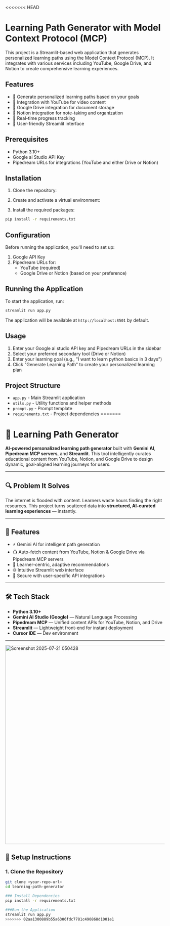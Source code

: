 <<<<<<< HEAD
# Learning Path Generator with Model Context Protocol (MCP)

This project is a Streamlit-based web application that generates personalized learning paths using the Model Context Protocol (MCP). It integrates with various services including YouTube, Google Drive, and Notion to create comprehensive learning experiences.

## Features

- 🎯 Generate personalized learning paths based on your goals
- 🎥 Integration with YouTube for video content
- 📁 Google Drive integration for document storage
- 📝 Notion integration for note-taking and organization
- 🚀 Real-time progress tracking
- 🎨 User-friendly Streamlit interface

## Prerequisites

- Python 3.10+
- Google ai Studio API Key
- Pipedream URLs for integrations (YouTube and either Drive or Notion)

## Installation

1. Clone the repository:

2. Create and activate a virtual environment:

3. Install the required packages:
```bash
pip install -r requirements.txt
```

## Configuration

Before running the application, you'll need to set up:

1. Google API Key
2. Pipedream URLs for:
   - YouTube (required)
   - Google Drive or Notion (based on your preference)

## Running the Application

To start the application, run:
```bash
streamlit run app.py
```

The application will be available at `http://localhost:8501` by default.

## Usage

1. Enter your Google ai studio API key and Pipedream URLs in the sidebar
2. Select your preferred secondary tool (Drive or Notion)
3. Enter your learning goal (e.g., "I want to learn python basics in 3 days")
4. Click "Generate Learning Path" to create your personalized learning plan

## Project Structure

- `app.py` - Main Streamlit application
- `utils.py` - Utility functions and helper methods
- `prompt.py` - Prompt template
- `requirements.txt` - Project dependencies
=======
# 🚀 Learning Path Generator

**AI-powered personalized learning path generator** built with **Gemini AI**, **Pipedream MCP servers**, and **Streamlit**. This tool intelligently curates educational content from YouTube, Notion, and Google Drive to design dynamic, goal-aligned learning journeys for users.

---

## 🔍 Problem It Solves
The internet is flooded with content. Learners waste hours finding the right resources. This project turns scattered data into **structured, AI-curated learning experiences** — instantly.

---

## 🧠 Features

- ⚡ Gemini AI for intelligent path generation
- 📺 Auto-fetch content from YouTube, Notion & Google Drive via Pipedream MCP servers
- 🎯 Learner-centric, adaptive recommendations
- 🌐 Intuitive Streamlit web interface
- 🔐 Secure with user-specific API integrations

---

## 🛠️ Tech Stack

- **Python 3.10+**
- **Gemini AI Studio (Google)** — Natural Language Processing
- **Pipedream MCP** — Unified content APIs for YouTube, Notion, and Drive
- **Streamlit** — Lightweight front-end for instant deployment
- **Cursor IDE** — Dev environment

---

<img width="1361" height="630" alt="Screenshot 2025-07-21 050428" src="https://github.com/user-attachments/assets/d7b94737-7f3b-4f8a-adaa-3add4e151e2c" />


## 🔧 Setup Instructions

### 1. Clone the Repository

```bash
git clone <your-repo-url>
cd learning-path-generator

### Install Dependencies
pip install -r requirements.txt

###Run the Application
streamlit run app.py
>>>>>>> 02aa1300889b55a6306fdc7781c490868d1001e1
